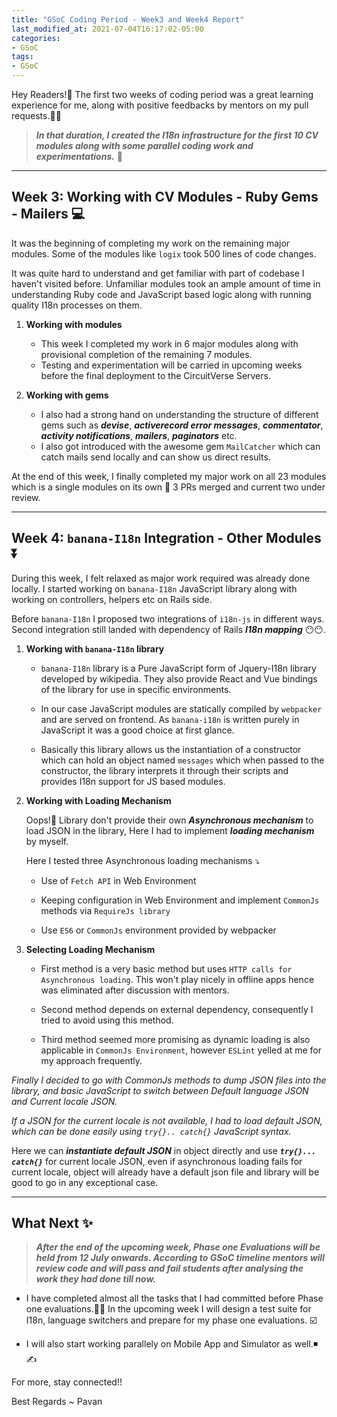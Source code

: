 ```yaml
---
title: "GSoC Coding Period - Week3 and Week4 Report"
last_modified_at: 2021-07-04T16:17:02-05:00
categories:
- GSoC
tags:
- GSoC
---
```

 
Hey Readers!👋 The first two weeks of coding period was a great learning experience for me, along with positive feedbacks by mentors on my pull requests.🤩😎 
 
> _**In that duration, I created the I18n infrastructure for the first 10 CV modules along with some parallel coding work and experimentations.**_ 🏁

----------------------------------------------------------------------------------------------------------------
 
## Week 3: Working with CV Modules - Ruby Gems - Mailers 💻 
 
It was the beginning of completing my work on the remaining major modules. Some of the modules like ```logix``` took 500 lines of code changes.
 
It was quite hard to understand and get familiar with part of codebase I haven't visited before. Unfamiliar modules took an ample amount of time in understanding Ruby code and JavaScript based logic along with running quality I18n processes on them.
 
 1. <strong>Working with modules</strong>

      *  This week I completed my work in 6 major modules along with provisional completion of the remaining 7 modules.
      *  Testing and experimentation will be carried in upcoming weeks before the final deployment to the CircuitVerse Servers.
 
 2. <strong>Working with gems</strong>
 
       * I also had a strong hand on understanding the structure of different gems such as ***devise***, ***activerecord error messages***, ***commentator***, ***activity notifications***, ***mailers***, ***paginators*** etc.
       * I also got introduced with the awesome gem ```MailCatcher``` which can catch mails send locally and can show us direct results.
 
At the end of this week, I finally completed my major work on all 23 modules which is a single modules on its own 💠 3 PRs merged and current two under review.
 
 ----------------------------------------------------------------------------------------------------------------------------------------------------------------------
 
## Week 4: ```banana-I18n``` Integration - Other Modules ⏬
 
During this week, I felt relaxed as major work required was already done locally. I started working on ```banana-I18n``` JavaScript library along with working on controllers, helpers etc on Rails side.
 
Before ```banana-I18n``` I proposed two integrations of ```i18n-js``` in different ways. Second integration still landed with dependency of Rails ***I18n mapping*** 😶😶.

1. <strong>Working with ```banana-I18n``` library </strong>

      *  ```banana-I18n``` library is a Pure JavaScript form of Jquery-I18n library developed by wikipedia. They also provide React and Vue bindings of the library for use in specific environments.
 
      *  In our case JavaScript modules are statically compiled by ```webpacker``` and are served on frontend. As ```banana-i18n``` is written purely in JavaScript it was a good choice at first glance.
 
      *  Basically this library allows us the instantiation of a constructor which can hold an object named ```messages``` which when passed to the constructor, the library interprets it through their scripts and provides I18n support for JS based modules.

2. <strong>Working with Loading Mechanism </strong>

    Oops!😬 Library don't provide their own ***Asynchronous mechanism*** to load JSON in the library, Here I had to implement ***loading mechanism*** by myself.

    Here I tested three Asynchronous loading mechanisms ⤵️
 
    * Use of ```Fetch API``` in Web Environment

    * Keeping configuration in Web Environment and implement ```CommonJs``` methods via ```RequireJs library```

    * Use ```ES6``` or ```CommonJs``` environment provided by webpacker
 
3. <strong>Selecting Loading Mechanism </strong>

    *  First method is a very basic method but uses ```HTTP calls for Asynchronous loading```. This won't play nicely in offline apps hence was eliminated after discussion with mentors.
 
    *  Second method depends on external dependency, consequently I tried to avoid using this method.
 
    *  Third method seemed more promising as dynamic loading is also applicable in ```CommonJs Environment```, however ```ESLint``` yelled at me for my approach frequently.
 
*Finally I decided to go with CommonJs methods to dump JSON files into the library, and basic JavaScript to switch between Default language JSON and Current locale JSON.*
 
*If a JSON for the current locale is not available, I had to load default JSON, which can be done easily using ```try{}.. catch{}``` JavaScript syntax.*
 
Here we can ***instantiate default JSON*** in object directly and use ***```try{}... catch{}```***  for current locale JSON, even if asynchronous loading fails for current locale, object will already have a default json file and library will be good to go in any exceptional case.


--------------------------------------------------------------------------------------------------------------------------

 
## What Next ✨
 
 > ***After the end of the upcoming week, Phase one Evaluations will be held from 12 July onwards. According to GSoC timeline mentors will review code and will pass and fail students after analysing the work they had done till now.***
 
* I have completed almost all the tasks that I had committed before Phase one evaluations.🥳🥳 In the upcoming week I will design a test suite for I18n, language switchers and prepare for my phase one evaluations. ☑️
 
* I will also start working parallely on Mobile App and Simulator as well.◾✍️
 
For more, stay connected!!

Best Regards ~ Pavan
